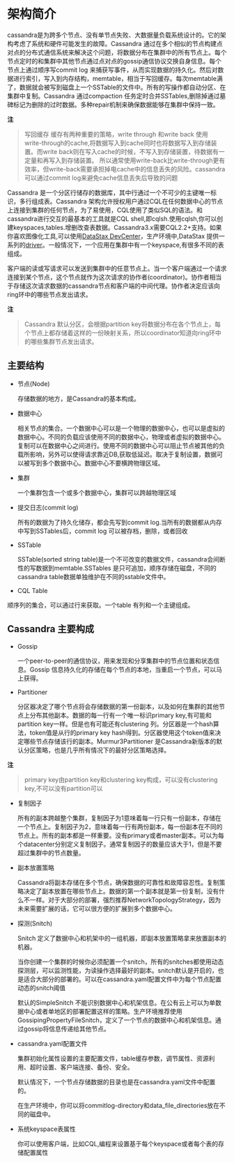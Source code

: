 # 架构简介

cassandra是为跨多个节点、没有单节点失败、大数据量负载系统设计的。它的架构考虑了系统和硬件可能发生的故障。Cassandra 通过在多个相似的节点构建点对点的分布式通信系统来解决这个问题，将数据分布在集群中的所有节点上。每个节点定时的和集群中其他节点通过点对点的gossip通信协议交换自身信息。每个节点上通过顺序写commit log 来捕获写事件，从而实现数据的持久化。然后对数据进行索引，写入到内存结构，memtable，相当于写回缓存。每次memtable满了，数据就会被写到磁盘上一个SSTable的文件中。所有的写操作都自动分区、在集群中复制。Cassandra 通过compaction 任务定时合并SSTables,删除掉通过墓碑标记为删除的过时数据。多种repair机制来确保数据能够在集群中保持一致。

**注**
> 写回缓存
> 缓存有两种重要的策略，write through 和write back
> 使用 write-through的cache,将数据写入到cache同时也将数据写入到存储装置。而write back则在写入cache的时候，不写入到存储装置，待数据有一定量和再写入到存储装置。
所以通常使用write-back比write-through更有效率，但write-back需要承担掉电cache中的信息丢失的风险。cassandra可以通过commit log来避免cache信息丢失后导致的问题

Cassandra 是一个分区行储存的数据库，其中行通过一个不可少的主键唯一标识，多行组成表。Cassandra 架构允许授权用户通过CQL在任何数据中心的节点上连接到集群的任何节点，为了易使用，CQL使用了类似SQL的语法。和cassandra进行交互的最基本的工具就是CQL shell,即cqlsh.使用cqlsh,你可以创建keyspaces,tables.增删改查表数据。Cassandra3.x需要CQL2.2+支持。如果你喜欢图像化工具,可以使用[DataStax DevCenter](http://docs.datastax.com/en/developer/devcenter/doc/devcenter/features.html)，生产环境中,DataStax 提供一系列的[driver](http://docs.datastax.com/en/developer/driver-matrix/doc/common/driverMatrix.html)。一般情况下，一个应用在集群中有一个keyspace,有很多不同的表组成。

客户端的读或写请求可以发送到集群中的任意节点上。当一个客户端通过一个请求连接到某个节点，这个节点就作为这次请求的协作者(coordinator)。协作者相当于存储这次请求数据的cassandra节点和客户端的中间代理。协作者决定应该向ring环中的哪些节点发出请求。

**注**
> Cassandra 默认分区，会根据partition key将数据分布在各个节点上，每个节点上都存储着这样的一份映射关系，所以coordinator知道向ring环中的哪些集群节点发出请求。



## 主要结构


* 节点(Node)

  存储数据的地方，是Cassandra的基本构成。
* 数据中心

  相关节点的集合。一个数据中心可以是一个物理的数据中心，也可以是虚拟的数据中心。不同的负载应该使用不同的数据中心，物理或者虚拟的数据中心。复制可以在数据中心之间进行。使用不同的数据中心可以阻止节点被其他的负载所影响，另外可以使得请求靠近DB,获取低延迟。取决于复制设置，数据可以被写到多个数据中心。数据中心不要横跨物理区域。
* 集群

  一个集群包含一个或多个数据中心，集群可以跨越物理区域
* 提交日志(commit log)
  
  所有的数据为了持久化储存，都会先写到commit log.当所有的数据都从内存中写到SSTables后，commit log 可以被存档，删除，或者回收
* SSTable

  SSTable(sorted string table)是一个不可改变的数据文件，cassandra会间断性的写数据到memtable.SSTables 是只可追加，顺序存储在磁盘，不同的cassandra table数据单独维护在不同的sstable文件中。
* CQL Table
 
顺序列的集合，可以通过行来获取。一个table 有列和一个主键组成。


## Cassandra 主要构成

* Gossip

  一个peer-to-peer的通信协议，用来发现和分享集群中的节点位置和状态信息。Gossip 信息持久化的存储在每个节点的本地，当重启一个节点，可以马上获得。

* Partitioner

  分区器决定了哪个节点将会存储数据的第一份副本，以及如何在集群的其他节点上分布其他副本。数据的每一行有一个唯一标识primary key,有可能和partition key一样。但是也有可能还有clustering 列。分区器是一个hash算法，token值是从行的primary key hash得到。分区器使用这个token值来决定哪些节点存储该行的副本。Murmur3Partitioner 是Cassandra新版本的默认分区策略，也是几乎所有情况下的最好分区策略选择。
  
**注**
> primary key由partition key和clustering key构成，可以没有clustering key,不可以没有partition可以


  
* 复制因子

  所有的副本跨越整个集群，复制因子为1意味着每一行只有一份副本，存储在一个节点上。复制因子为2，意味着每一行有两份副本，每一份副本在不同的节点上。所有的副本都是一样重要。没有primary或者master副本。可以为每个datacenter分别定义复制因子。通常复制因子的数量应该大于1，但是不要超过集群中的节点数量。
  
* 副本放置策略

  Cassandra将副本存储在多个节点，确保数据的可靠性和故障容忍性。复制策略决定了副本放置在哪些节点上。数据的第一个副本就是第一份复制，没有什么不一样。对于大部分的部署，强烈推荐NetworkTopologyStrategy，因为未来需要扩展的话，它可以很方便的扩展到多个数据中心。
  
* 探测(Snitch)

  Snitch 定义了数据中心和机架中的一组机器，即副本放置策略拿来放置副本的机器。
  
  当你创建一个集群的时候你必须配置一个snitch，所有的snitches都使用动态探测层，可以监测性能，为读操作选择最好的副本。snitch默认是开启的，也是适合大部分的部署的。可以在cassandra.yaml配置文件中为每个节点配置动态的snitch阈值
  
  默认的SimpleSnitch 不能识别数据中心和机架信息。在公有云上可以为单数据中心或者单地区的部署配置这样的策略。生产环境推荐使用GossipingPropertyFileSnitch，定义了一个节点的数据中心和机架信息。通过gossip将信息传递给其他节点。
  
* cassandra.yaml配置文件

  集群初始化属性设置的主要配置文件，table缓存参数，调节属性、资源利用、超时设置、客户端连接、备份、安全。
  
  默认情况下，一个节点存储数据的目录也是在cassandra.yaml文件中配置的。
  
  在生产环境中，你可以将commitlog-directory和data_file_directories放在不同的磁盘中。
  
* 系统keyspace表属性

  你可以使用客户端，比如CQL,编程来设置基于每个keyspace或者每个表的存储配置属性
  






